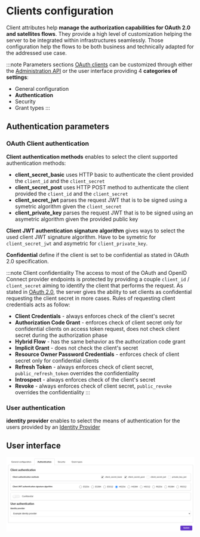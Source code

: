 # Clients configuration

Client attributes help __manage the authorization capabilities for OAuth 2.0 and satellites flows__. They provide a high level of customization helping the server to be integrated within infrastructures seamlessly. Those configuration help the flows to be both business and technically adapted for the addressed use case.

:::note Parameters sections
[OAuth clients](/docs/provider-configuration/configure-clients) can be customized through either the [Administration API](/api/list-clients) or the user interface providing 4 __categories of settings__:

- General configuration
- __Authentication__
- Security
- Grant types
:::

## Authentication parameters

### OAuth Client authentication

<div class="parameters">

 __Client authentication methods__ enables to select the client supported authentication methods:

- __client_secret_basic__ uses HTTP basic to authenticate the client provided the `client_id` and the `client_secret`
- __client_secret_post__ uses HTTP POST method to authenticate the client provided the `client_id` and the `client_secret`
- __client_secret_jwt__ parses the request JWT that is to be signed using a symetric algorithm given the `client_secret`
- __client_private_key__ parses the request JWT that is to be signed using an asymetric algorithm given the provided public key


 __Client JWT authentication signature algorithm__ gives ways to select the used client JWT signature algorithm. Have to be symetric for `client_secret_jwt` and asymetric for `client_private_key`.

 __Confidential__ define if the client is set to be confidential as stated in OAuth 2.0 specification.

</div>

:::note Client confidentiality
The access to most of the OAuth and OpenID Connect provider endpoints is protected by providing a couple `client_id` / `client_secret` aiming to identify the client that performs the request. As stated in [OAuth 2.0](https://tools.ietf.org/html/rfc6749), the server gives the ability to set clients as confidential requesting the client secret in more cases. Rules of requesting client credentials acts as follow:

- __Client Credentials__ - always enforces check of the client's secret
- __Authorization Code Grant__ - enforces check of client secret only for confidential clients on access token request, does not check client secret during the authorization phase
- __Hybrid Flow__ - has the same behavior as the authorization code grant
- __Implicit Grant__ - does not check the client's secret
- __Resource Owner Password Credentials__ - enforces check of client secret only for confidential clients
- __Refresh Token__ - always enforces check of client secret, `public_refresh_token` overrides the confidentiality
- __Introspect__ - always enforces check of the client's secret
- __Revoke__ - always enforces check of client secret, `public_revoke` overrides the confidentiality
:::

### User authentication

<div class="parameters">

__identity provider__ enables to select the means of authentication for the users provided by an [Identity Provider](/docs/provider-configuration/configure-identity-providers)

</div>

## User interface
![client form](/assets/images/oauth-clients-authentication.png)
